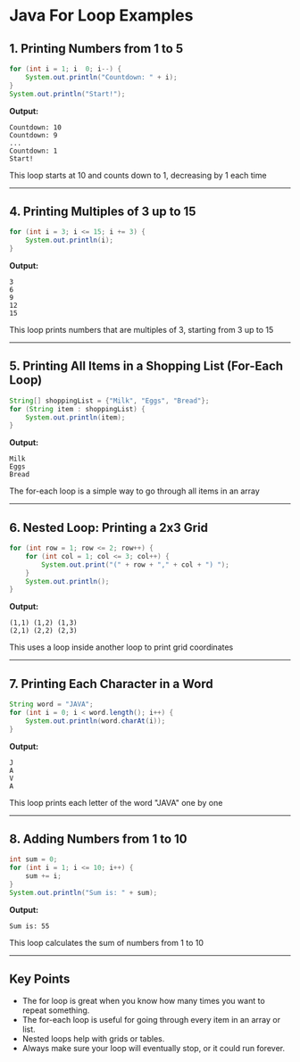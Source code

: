 
# Java For Loop Examples

## 1. Printing Numbers from 1 to 5

```java
for (int i = 1; i  0; i--) {
    System.out.println("Countdown: " + i);
}
System.out.println("Start!");
```
**Output:**
```
Countdown: 10
Countdown: 9
...
Countdown: 1
Start!
```
This loop starts at 10 and counts down to 1, decreasing by 1 each time

---

## 4. Printing Multiples of 3 up to 15

```java
for (int i = 3; i <= 15; i += 3) {
    System.out.println(i);
}
```
**Output:**
```
3
6
9
12
15
```
This loop prints numbers that are multiples of 3, starting from 3 up to 15

---

## 5. Printing All Items in a Shopping List (For-Each Loop)

```java
String[] shoppingList = {"Milk", "Eggs", "Bread"};
for (String item : shoppingList) {
    System.out.println(item);
}
```
**Output:**
```
Milk
Eggs
Bread
```
The for-each loop is a simple way to go through all items in an array

---

## 6. Nested Loop: Printing a 2x3 Grid

```java
for (int row = 1; row <= 2; row++) {
    for (int col = 1; col <= 3; col++) {
        System.out.print("(" + row + "," + col + ") ");
    }
    System.out.println();
}
```
**Output:**
```
(1,1) (1,2) (1,3) 
(2,1) (2,2) (2,3) 
```
This uses a loop inside another loop to print grid coordinates

---

## 7. Printing Each Character in a Word

```java
String word = "JAVA";
for (int i = 0; i < word.length(); i++) {
    System.out.println(word.charAt(i));
}
```
**Output:**
```
J
A
V
A
```
This loop prints each letter of the word "JAVA" one by one

---

## 8. Adding Numbers from 1 to 10

```java
int sum = 0;
for (int i = 1; i <= 10; i++) {
    sum += i;
}
System.out.println("Sum is: " + sum);
```
**Output:**
```
Sum is: 55
```
This loop calculates the sum of numbers from 1 to 10

---

## Key Points

- The for loop is great when you know how many times you want to repeat something.
- The for-each loop is useful for going through every item in an array or list.
- Nested loops help with grids or tables.
- Always make sure your loop will eventually stop, or it could run forever.
